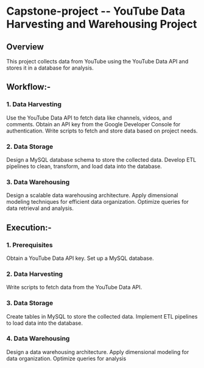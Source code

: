 # Capstone-project -- YouTube Data Harvesting and Warehousing Project

## Overview
This project collects data from YouTube using the YouTube Data API and stores it in a database for analysis.

## Workflow:-

### 1. Data Harvesting
  Use the YouTube Data API to fetch data like channels, videos, and comments.
  Obtain an API key from the Google Developer Console for authentication.
  Write scripts to fetch and store data based on project needs.

### 2. Data Storage
  Design a MySQL database schema to store the collected data.
  Develop ETL pipelines to clean, transform, and load data into the database.

### 3. Data Warehousing
  Design a scalable data warehousing architecture.
  Apply dimensional modeling techniques for efficient data organization.
  Optimize queries for data retrieval and analysis.

## Execution:-

### 1. Prerequisites
  Obtain a YouTube Data API key.
  Set up a MySQL database.

### 2. Data Harvesting
  Write scripts to fetch data from the YouTube Data API.

### 3. Data Storage
  Create tables in MySQL to store the collected data.
  Implement ETL pipelines to load data into the database.

### 4. Data Warehousing
  Design a data warehousing architecture.
  Apply dimensional modeling for data organization.
  Optimize queries for analysis
